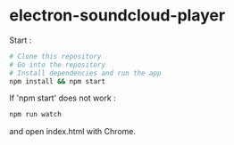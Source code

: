 # electron-soundcloud-player

Start : 

```bash
# Clone this repository
# Go into the repository
# Install dependencies and run the app
npm install && npm start
```

If 'npm start' does not work : 

```bash
npm run watch
```

and open index.html with Chrome.
